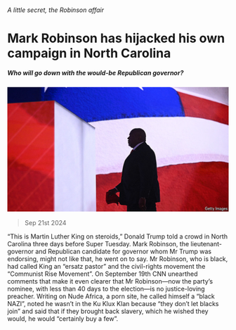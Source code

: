 ###### A little secret, the Robinson affair

# Mark Robinson has hijacked his own campaign in North Carolina 

##### Who will go down with the would-be Republican governor? 

![image](images/20240928_USP001.jpg) 

> Sep 21st 2024 

“This is Martin Luther King on steroids,” Donald Trump told a crowd in North Carolina three days before Super Tuesday. Mark Robinson, the lieutenant-governor and Republican candidate for governor whom Mr Trump was endorsing, might not like that, he went on to say. Mr Robinson, who is black, had called King an “ersatz pastor” and the civil-rights movement the “Communist Rise Movement”. On September 19th CNN unearthed comments that make it even clearer that Mr Robinson—now the party’s nominee, with less than 40 days to the election—is no justice-loving preacher. Writing on Nude Africa, a porn site, he called himself a “black NAZI”, noted he wasn’t in the Ku Klux Klan because “they don’t let blacks join” and said that if they brought back slavery, which he wished they would, he would “certainly buy a few”. 

